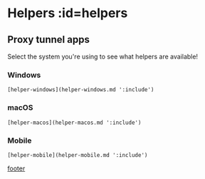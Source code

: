 # <i class="i-helper"></i> Helpers :id=helpers

## Proxy tunnel apps

Select the system you're using to see what helpers are available!

<!-- tabs:start -->

### **Windows**

    [helper-windows](helper-windows.md ':include')

### **macOS**

    [helper-macos](helper-macos.md ':include')

### **Mobile**

    [helper-mobile](helper-mobile.md ':include')

<!-- tabs:end -->

[footer](../site/footer.md ':include')
